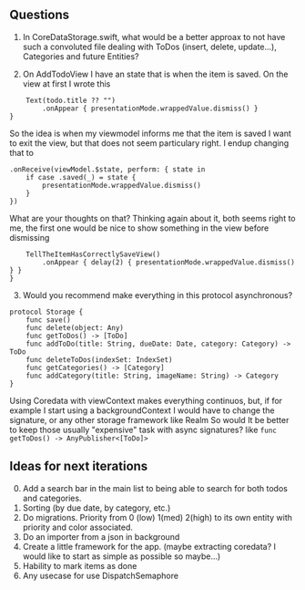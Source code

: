 ##  Questions

1. In CoreDataStorage.swift, what would be a better approax to not have such a convoluted file dealing with ToDos (insert, delete, update...), Categories and future Entities?


2. On AddTodoView I have an state that is when the item is saved. On the view at first I wrote this
```case .saved(let todo):
    Text(todo.title ?? "")
        .onAppear { presentationMode.wrappedValue.dismiss() }
}
```
So the idea is when my viewmodel informs me that the item is saved I want to exit the view, but that does not seem particulary right.
I endup changing that to 
```
.onReceive(viewModel.$state, perform: { state in
    if case .saved(_) = state {
        presentationMode.wrappedValue.dismiss()
    }
})
```
What are your thoughts on that? Thinking again about it, both seems right to me, the first one would be nice to show something in the view before dismissing
```case .saved(let todo):
    TellTheItemHasCorrectlySaveView()
        .onAppear { delay(2) { presentationMode.wrappedValue.dismiss() } }
}
```
3. Would you recommend make everything in this protocol asynchronous?
```
protocol Storage {
    func save()
    func delete(object: Any)
    func getToDos() -> [ToDo]
    func addToDo(title: String, dueDate: Date, category: Category) -> ToDo
    func deleteToDos(indexSet: IndexSet)
    func getCategories() -> [Category]
    func addCategory(title: String, imageName: String) -> Category
}
```
Using Coredata with viewContext makes everything continuos, but, if for example I start using a backgroundContext I would have to change the signature, or any other storage framework like Realm
So would It be better to keep those usually "expensive" task with async signatures? like `func getToDos() -> AnyPublisher<[ToDo]>`

## Ideas for next iterations
0. Add a search bar in the main list to being able to search for both todos and categories.
1. Sorting (by due date, by category, etc.)
2. Do migrations. Priority from 0 (low) 1(med) 2(high) to its own entity with priority and color associated.
3. Do an importer from a json in background
4. Create a little framework for the app. (maybe extracting coredata? I would like to start as simple as possible so maybe...)
5. Hability to mark items as done
6. Any usecase for use DispatchSemaphore

